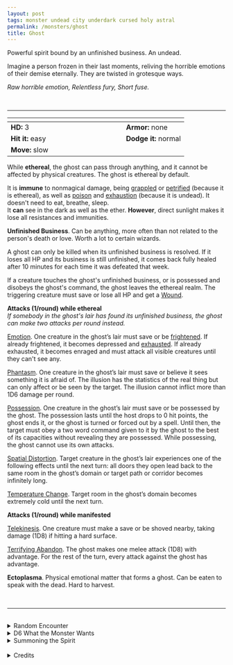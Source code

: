 ```yaml
---
layout: post
tags: monster undead city underdark cursed holy astral
permalink: /monsters/ghost
title: Ghost
---
```


Powerful spirit bound by an unfinished business. An undead.

Imagine a person frozen in their last moments, reliving the horrible emotions of their demise eternally. They are twisted in grotesque ways.

_Raw horrible emotion, Relentless fury, Short fuse._

<br>

---

|  <span style="display: inline-block; width:250px"></span>  |  |
| -------- | --------|
| **HD:** 3 | **Armor:** none  |
| **Hit it:** easy    | **Dodge it:** normal  |
| **Move:** slow    |   | 

While **ethereal**, the ghost can pass through anything, and it cannot be affected by physical creatures. The ghost is ethereal by default.

It is **immune** to nonmagical damage, being [grappled](/2020/11/10/extra-rules/#conditions) or [petrified](/2020/11/10/extra-rules/#conditions) (because it is ethereal), as well as [poison](/2020/11/10/extra-rules/#conditions) and [exhaustion](/2020/11/10/extra-rules/#conditions) (because it is undead). It doesn't need to eat, breathe, sleep.  
It **can** see in the dark as well as the ether.
**However**, direct sunlight makes it lose all resistances and immunities.

<span class="alchemy">**Unfinished Business**. Can be anything, more often than not related to the person's death or love. Worth a lot to certain wizards.</span>

A ghost can only be killed when its unfinished business is resolved. If it loses all HP and its business is still unfinished, it comes back fully healed after 10 minutes for each time it was defeated that week.

If a creature touches the ghost's unfinished business, or is possessed and disobeys the ghost's command, the ghost leaves the ethereal realm. The triggering creature must save or lose all HP and get a [Wound](/2020/11/09/base-rules/).

**Attacks (1/round) while ethereal**<br>
*If somebody in the ghost's lair has found its unfinished business, the ghost can make two attacks per round instead.*

<ins>Emotion</ins>. One creature in the ghost’s lair must save or be [frightened](/2020/11/10/extra-rules/#conditions). If already frightened, it becomes depressed and [exhausted](/2020/11/10/extra-rules/#conditions). If already exhausted, it becomes enraged and must attack all visible creatures until they can't see any.

<ins>Phantasm</ins>. One creature in the ghost’s lair must save or believe it sees something it is afraid of. The illusion has the statistics of the real thing but can only affect or be seen by the target. The illusion cannot inflict more than 1D6 damage per round.

<ins>Possession</ins>. One creature in the ghost’s lair must save or be possessed by the ghost. The possession lasts until the host drops to 0 hit points, the ghost ends it, or the ghost is turned or forced out by a spell. Until then, the target must obey a two word command given to it by the ghost to the best of its capacities without revealing they are possessed. While possessing, the ghost cannot use its own attacks.

<ins>Spatial Distortion</ins>. Target creature in the ghost’s lair experiences one of the following effects until the next turn: all doors they open lead back to the same room in the ghost’s domain or target path or corridor becomes infinitely long.

<ins>Temperature Change</ins>. Target room in the ghost’s domain becomes extremely cold until the next turn.

**Attacks (1/round) while manifested**

<ins>Telekinesis</ins>. One creature must make a save or be shoved nearby, taking damage (1D8) if hitting a hard surface.

<ins>Terrifying Abandon</ins>. The ghost makes one melee attack (1D8) with advantage. For the rest of the turn, every attack against the ghost has advantage.

<span class="alchemy">**Ectoplasma**. Physical emotional matter that forms a ghost. Can be eaten to speak with the dead. Hard to harvest.</span>

<br>

---

<br>

<details markdown="1">
<summary>Random Encounter</summary>

1. **Monster:** 1 ghost & 1D4 [animus](/monsters/animus)
1. **Lair:**  An abandoned house. <br>    &nbsp; OR <br>    **Omen:** The temperature drops several degrees and you get goosebumps.
1. **Spoor:** A creature, numbed by terror.
1. **Tracks:** Soft cries and whispers in the wind.
1. **Trace:** A window cracks.
1. **Trace:** The lights are snuffed.
</details>

<details markdown="1">
<summary>D6 What the Monster Wants</summary>

1. Their body to be found and buried with sacred rites.
1. Revenge on their murderer and their descendants.
1. Their discovery to be properly credited to them.
1. To live an event one last time through possession.
1. For their lover to acknowledge and forgive them.
1. Ruin the person who ruined them.  

</details>

<details markdown="1">
<summary>Summoning the Spirit</summary>

If you know the spell [Occult Consultation](https://saltygoo.github.io/2020/11/13/occult-consultation/), you can alter it in such a way for a minimum of 3 Spell Dice:

**Summon Ghost** <br>

You summon one ghost, which uses its pure dread ability on you. It will then attempt to possess one creature it deems a good vessel. if it can't, it will disappear in [dice] rounds.
</details>

<br>

<details markdown="1">
<summary>Credits</summary>
This version of the ghost is greatly inspired by Dael Kingsmill [design](https://www.youtube.com/watch?v=RlHom7zSWD0&ab_channel=MonarchsFactory) — SaltyGoo
</details>
